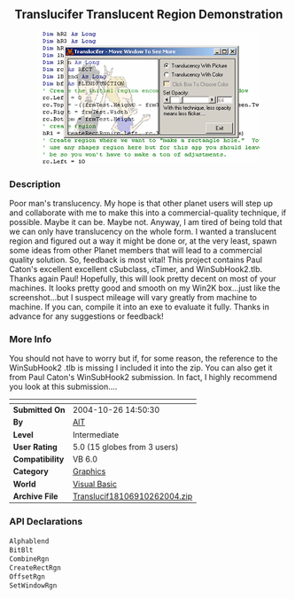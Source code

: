﻿<div align="center">

## Translucifer Translucent Region Demonstration

<img src="PIC200410261530427411.gif">
</div>

### Description

Poor man's translucency. My hope is that other planet users will step up and collaborate with me to make this into a commercial-quality technique, if possible. Maybe it can be. Maybe not. Anyway, I am tired of being told that we can only have translucency on the whole form. I wanted a translucent region and figured out a way it might be done or, at the very least, spawn some ideas from other Planet members that will lead to a commercial quality solution. So, feedback is most vital! This project contains Paul Caton's excellent excellent cSubclass, cTimer, and WinSubHook2.tlb. Thanks again Paul! Hopefully, this will look pretty decent on most of your machines. It looks pretty good and smooth on my Win2K box...just like the screenshot...but I suspect mileage will vary greatly from machine to machine. If you can, compile it into an exe to evaluate it fully. Thanks in advance for any suggestions or feedback!
 
### More Info
 
You should not have to worry but if, for some reason, the reference to the WinSubHook2 .tlb is missing I included it into the zip. You can also get it from Paul Caton's WinSubHook2 submission. In fact, I highly recommend you look at this submission....


<span>             |<span>
---                |---
**Submitted On**   |2004-10-26 14:50:30
**By**             |[AlT](https://github.com/Planet-Source-Code/PSCIndex/blob/master/ByAuthor/alt.md)
**Level**          |Intermediate
**User Rating**    |5.0 (15 globes from 3 users)
**Compatibility**  |VB 6\.0
**Category**       |[Graphics](https://github.com/Planet-Source-Code/PSCIndex/blob/master/ByCategory/graphics__1-46.md)
**World**          |[Visual Basic](https://github.com/Planet-Source-Code/PSCIndex/blob/master/ByWorld/visual-basic.md)
**Archive File**   |[Translucif18106910262004\.zip](https://github.com/Planet-Source-Code/alt-translucifer-translucent-region-demonstration__1-56946/archive/master.zip)

### API Declarations

```
Alphablend
BitBlt
CombineRgn
CreateRectRgn
OffsetRgn
SetWindowRgn
```





